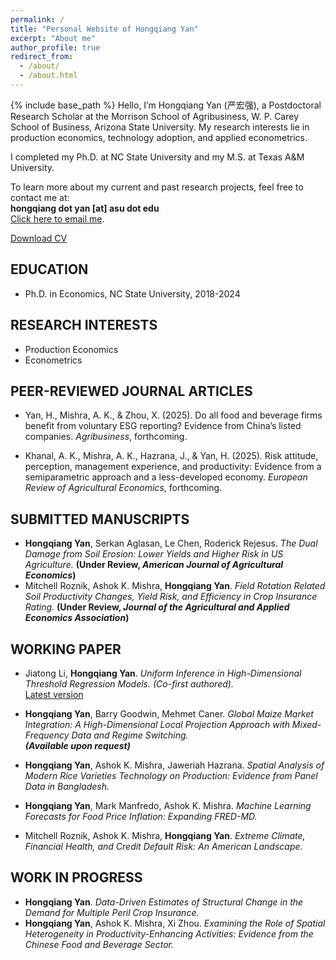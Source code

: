 ```yaml
---
permalink: /
title: "Personal Website of Hongqiang Yan"
excerpt: "About me"
author_profile: true
redirect_from: 
  - /about/
  - /about.html
---
```

{% include base_path %}
Hello, I’m Hongqiang Yan (严宏强), a Postdoctoral Research Scholar at the Morrison School of Agribusiness, W. P. Carey School of Business, Arizona State University. My research interests lie in production economics, technology adoption, and applied econometrics.

I completed my Ph.D. at NC State University and my M.S. at Texas A&M University.


To learn more about my current and past research projects, feel free to contact me at:  
**hongqiang dot yan [at] asu dot edu**  
[Click here to email me](mailto:hongqiang.yan@asu.edu).

[Download CV](https://hongqiangyan.github.io/files/Hongqiang_Yan_CV.pdf)


## EDUCATION
* Ph.D. in Economics, NC State University, 2018-2024
 
## RESEARCH INTERESTS
 * Production Economics
 * Econometrics


## PEER-REVIEWED JOURNAL ARTICLES

* Yan, H., Mishra, A. K., & Zhou, X. (2025). Do all food and beverage firms benefit from voluntary ESG reporting? Evidence from China’s listed companies. *Agribusiness*, forthcoming.

* Khanal, A. K., Mishra, A. K., Hazrana, J., & Yan, H. (2025). Risk attitude, perception, management experience, and productivity: Evidence from a semiparametric approach and a less-developed economy. *European Review of Agricultural Economics*, forthcoming.

## SUBMITTED MANUSCRIPTS
* **Hongqiang Yan**, Serkan Aglasan, Le Chen, Roderick Rejesus. *The Dual Damage from Soil Erosion: Lower Yields and Higher Risk in US Agriculture.* **(Under Review, _American Journal of Agricultural Economics_)**
* Mitchell Roznik, Ashok K. Mishra, **Hongqiang Yan**. *Field Rotation Related Soil Productivity Changes, Yield Risk, and Efficiency in Crop Insurance Rating.* **(Under Review, _Journal of the Agricultural and Applied Economics Association_)**

## WORKING PAPER

* Jiatong Li, **Hongqiang Yan**. *Uniform Inference in High-Dimensional Threshold Regression Models.* *(Co-first authored).*  
  [Latest version](https://arxiv.org/abs/2404.08105v2)
  
* **Hongqiang Yan**, Barry Goodwin, Mehmet Caner. *Global Maize Market Integration: A High-Dimensional Local Projection Approach with Mixed-Frequency Data and Regime Switching.*  
  **_(Available upon request)_**  

* **Hongqiang Yan**, Ashok K. Mishra, Jaweriah Hazrana. *Spatial Analysis of Modern Rice Varieties Technology on Production: Evidence from Panel Data in Bangladesh.*  
* **Hongqiang Yan**, Mark Manfredo, Ashok K. Mishra. *Machine Learning Forecasts for Food Price Inflation: Expanding FRED-MD.*  
* Mitchell Roznik, Ashok K. Mishra, **Hongqiang Yan**. *Extreme Climate, Financial Health, and Credit Default Risk: An American Landscape.*
  
## WORK IN PROGRESS  

* **Hongqiang Yan**. *Data-Driven Estimates of Structural Change in the Demand for Multiple Peril Crop Insurance.*  
* **Hongqiang Yan**, Ashok K. Mishra, Xi Zhou. *Examining the Role of Spatial Heterogeneity in Productivity-Enhancing Activities: Evidence from the Chinese Food and Beverage Sector.*  
